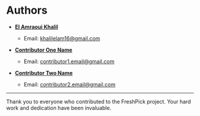 # Authors

- **[El Amraoui Khalil](https://github.com/khalilelamraoui)**
  - Email: khalilelam16@gmail.com

- **[Contributor One Name](https://github.com/ContributorOneGitHub)**
  - Email: contributor1.email@gmail.com

- **[Contributor Two Name](https://github.com/ContributorTwoGitHub)**
  - Email: contributor2.email@gmail.com

---

Thank you to everyone who contributed to the FreshPick project. Your hard work and dedication have been invaluable.
